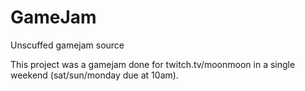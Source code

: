 # GameJam
 Unscuffed gamejam source

This project was a gamejam done for twitch.tv/moonmoon in a single weekend (sat/sun/monday due at 10am).
